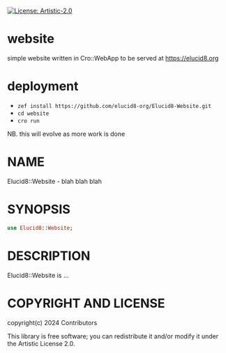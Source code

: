 [![License: Artistic-2.0](https://img.shields.io/badge/License-Artistic%202.0-0298c3.svg)](https://opensource.org/licenses/Artistic-2.0)

# website

simple website written in Cro::WebApp to be served at https://elucid8.org

# deployment
- `zef install https://github.com/elucid8-org/Elucid8-Website.git`
- `cd website`
- `cro run`

NB. this will evolve as more work is done



NAME
====

Elucid8::Website - blah blah blah

SYNOPSIS
========

```raku
use Elucid8::Website;
```

DESCRIPTION
===========

Elucid8::Website is ...


COPYRIGHT AND LICENSE
=====================

copyright(c) 2024 Contributors

This library is free software; you can redistribute it and/or modify it under the Artistic License 2.0.

